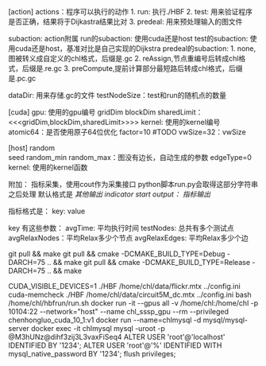 [action]
actions：程序可以执行的动作
    1. run: 执行./HBF
    2. test: 用来验证程序是否正确，结果将于Dijkastra结果比对
    3. predeal: 用来预处理输入的图文件

subaction: action附属
    run的subaction:
        使用cuda还是host
    test的subaction:
        使用cuda还是host，基准对比是自己实现的Dijkstra
    predeal的subaction:
        1. none,图被转义成自定义的chl格式，后缀是.gc
        2. reAssign,节点重编号后转成chl格式，后缀是.re.gc
        3. preCompute,提前计算部分最短路后转成chl格式，后缀是.pc.gc
        
dataDir: 用来存储.gc的文件
testNodeSize：test和run的随机点的数量

[cuda]
gpu: 使用的gpu编号
gridDim
blockDim
sharedLimit：<<<gridDim,blockDim,sharedLimit>>>>
kernel: 使用的kernel编号
atomic64：是否使用原子64位优化
factor=10 #TODO
vwSize=32：vwSize

[host]
random  
seed
random_min
random_max：图没有边长，自动生成的参数
edgeType=0
kernel: 使用的kernel函数

附加：
指标采集，使用cout作为采集接口
python脚本run.py会取得这部分字符串之后处理
默认格式是
*其他输出*
*indicator start output：*
*指标输出*

指标格式是：
key: value

key 有这些参数：
avgTime: 平均执行时间
testNodes: 总共有多个测试点
avgRelaxNodes：平均Relax多少个节点
avgRelaxEdges: 平均Relax多少个边

git pull && make
git pull && cmake -DCMAKE_BUILD_TYPE=Debug -DARCH=75 .. && make
git pull && cmake -DCMAKE_BUILD_TYPE=Release -DARCH=75 .. && make

CUDA_VISIBLE_DEVICES=1 ./HBF /home/chl/data/flickr.mtx ../config.ini
cuda-memcheck ./HBF /home/chl/data/circuit5M_dc.mtx ../config.ini
bash /home/chl/hbfrun/run.sh
docker run -it --gpus all -v /home/chl:/home/chl -p 10104:22 --network="host" --name chl_sssp_gpu --rm --privileged  chenhongluo_cuda_10_1:v1
docker run --name=chlmysql -d mysql/mysql-server
docker exec -it chlmysql mysql -uroot -p 
@M3hUNz@dihf3zij3L3vaxFiSeq4 
ALTER USER 'root'@'localhost' IDENTIFIED BY '1234';
ALTER USER 'root'@'%' IDENTIFIED WITH mysql_native_password BY '1234';
flush privileges;
